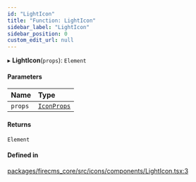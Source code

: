 ```yaml
---
id: "LightIcon"
title: "Function: LightIcon"
sidebar_label: "LightIcon"
sidebar_position: 0
custom_edit_url: null
---
```


▸ **LightIcon**(`props`): `Element`

#### Parameters

| Name | Type |
| :------ | :------ |
| `props` | [`IconProps`](../types/IconProps.md) |

#### Returns

`Element`

#### Defined in

[packages/firecms_core/src/icons/components/LightIcon.tsx:3](https://github.com/FireCMSco/firecms/blob/d45f3739/packages/firecms_core/src/icons/components/LightIcon.tsx#L3)
